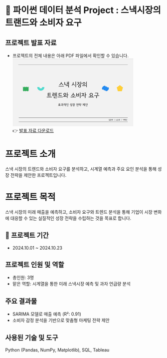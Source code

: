 # 🌟 파이썬 데이터 분석 Project : 스낵시장의 트랜드와 소비자 요구

## 프로젝트 발표 자료
- 프로젝트의 전체 내용은 아래 PDF 파일에서 확인할 수 있습니다.<br>
[<img src="portfolio4.png" width="387px" alt="파이썬 데이터 분석 포트폴리오">](파이썬포트폴리오.pdf)</br>
  👉 [발표 자료 다운로드](https://github.com/Kim-Jun-Hee/project4/blob/main/%ED%8C%8C%EC%9D%B4%EC%8D%AC%ED%8F%AC%ED%8A%B8%ED%8F%B4%EB%A6%AC%EC%98%A4.pdf)

# 프로젝트 소개
스낵 시장의 트렌드와 소비자 요구를 분석하고, 시계열 예측과 주요 요인 분석을 통해 성장 전략을 제안한 프로젝트입니다.

# 프로젝트 목적
스낵 시장의 미래 매출을 예측하고, 소비자 요구와 트렌드 분석을 통해 기업이 시장 변화에 대응할 수 있는 실질적인 성장 전략을 수립하는 것을 목표로 합니다.

## 📅 프로젝트 기간
- 2024.10.01 ~ 2024.10.23

## 프로젝트 인원 및 역할
- 총인원: 3명
- 맡은 역할: 시계열을 통한 미래 스낵시장 예측 및 과자 언급량 분석

## 주요 결과물
- SARIMA 모델로 매출 예측 (R²: 0.91)
- 소비자 감정 분석을 기반으로 맞춤형 마케팅 전략 제안

## 사용된 기술 및 도구
Python (Pandas, NumPy, Matplotlib), SQL, Tableau
